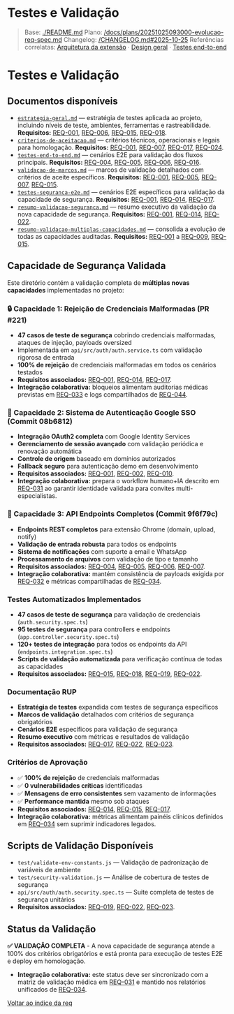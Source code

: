 # Testes e Validação

> Base: [./README.md](./README.md)
> Plano: [/docs/plans/20251025093000-evolucao-req-spec.md](/docs/plans/20251025093000-evolucao-req-spec.md)
> Changelog: [/CHANGELOG.md#2025-10-25](/CHANGELOG.md#2025-10-25)
> Referências correlatas: [Arquitetura da extensão](/req/01-arquitetura/arquitetura-da-extensao-spec.md) · [Design geral](/req/02-design/design-geral-spec.md) · [Testes end-to-end](/req/04-testes-e-validacao/testes-end-to-end-spec.md)

# Testes e Validação

## Documentos disponíveis
- [`estrategia-geral.md`](estrategia-geral-spec.md) — estratégia de testes aplicada ao projeto, incluindo níveis de teste, ambientes, ferramentas e rastreabilidade. **Requisitos:** [REQ-001](../02-planejamento/requisitos-spec.md#req-001), [REQ-006](../02-planejamento/requisitos-spec.md#req-006), [REQ-015](../02-planejamento/requisitos-spec.md#req-015), [REQ-018](../02-planejamento/requisitos-spec.md#req-018).
- [`criterios-de-aceitacao.md`](criterios-de-aceitacao-spec.md) — critérios técnicos, operacionais e legais para homologação. **Requisitos:** [REQ-001](../02-planejamento/requisitos-spec.md#req-001), [REQ-007](../02-planejamento/requisitos-spec.md#req-007), [REQ-017](../02-planejamento/requisitos-spec.md#req-017), [REQ-024](../02-planejamento/requisitos-spec.md#req-024).
- [`testes-end-to-end.md`](testes-end-to-end-spec.md) — cenários E2E para validação dos fluxos principais. **Requisitos:** [REQ-004](../02-planejamento/requisitos-spec.md#req-004), [REQ-005](../02-planejamento/requisitos-spec.md#req-005), [REQ-006](../02-planejamento/requisitos-spec.md#req-006), [REQ-016](../02-planejamento/requisitos-spec.md#req-016).
- [`validacao-de-marcos.md`](validacao-de-marcos-spec.md) — marcos de validação detalhados com critérios de aceite específicos. **Requisitos:** [REQ-001](../02-planejamento/requisitos-spec.md#req-001), [REQ-005](../02-planejamento/requisitos-spec.md#req-005), [REQ-007](../02-planejamento/requisitos-spec.md#req-007), [REQ-015](../02-planejamento/requisitos-spec.md#req-015).
- [`testes-seguranca-e2e.md`](testes-seguranca-e2e-spec.md) — cenários E2E específicos para validação da capacidade de segurança. **Requisitos:** [REQ-001](../02-planejamento/requisitos-spec.md#req-001), [REQ-014](../02-planejamento/requisitos-spec.md#req-014), [REQ-017](../02-planejamento/requisitos-spec.md#req-017).
- [`resumo-validacao-seguranca.md`](resumo-validacao-seguranca-spec.md) — resumo executivo da validação da nova capacidade de segurança. **Requisitos:** [REQ-001](../02-planejamento/requisitos-spec.md#req-001), [REQ-014](../02-planejamento/requisitos-spec.md#req-014), [REQ-022](../02-planejamento/requisitos-spec.md#req-022).
- [`resumo-validacao-multiplas-capacidades.md`](resumo-validacao-multiplas-capacidades-spec.md) — consolida a evolução de todas as capacidades auditadas. **Requisitos:** [REQ-001](../02-planejamento/requisitos-spec.md#req-001) a [REQ-009](../02-planejamento/requisitos-spec.md#req-009), [REQ-015](../02-planejamento/requisitos-spec.md#req-015).

## Capacidade de Segurança Validada
Este diretório contém a validação completa de **múltiplas novas capacidades** implementadas no projeto:

### 🔒 Capacidade 1: Rejeição de Credenciais Malformadas (PR #221)
- **47 casos de teste de segurança** cobrindo credenciais malformadas, ataques de injeção, payloads oversized
- Implementada em `api/src/auth/auth.service.ts` com validação rigorosa de entrada
- **100% de rejeição** de credenciais malformadas em todos os cenários testados
- **Requisitos associados:** [REQ-001](../02-planejamento/requisitos-spec.md#req-001), [REQ-014](../02-planejamento/requisitos-spec.md#req-014), [REQ-017](../02-planejamento/requisitos-spec.md#req-017).
- **Integração colaborativa:** bloqueios alimentam auditorias médicas previstas em [REQ-033](../02-planejamento/requisitos-spec.md#req-033) e logs compartilhados de [REQ-044](../02-planejamento/requisitos-spec.md#req-044).

### 🔐 Capacidade 2: Sistema de Autenticação Google SSO (Commit 08b6812)
- **Integração OAuth2 completa** com Google Identity Services
- **Gerenciamento de sessão avançado** com validação periódica e renovação automática
- **Controle de origem** baseado em domínios autorizados
- **Fallback seguro** para autenticação demo em desenvolvimento
- **Requisitos associados:** [REQ-001](../02-planejamento/requisitos-spec.md#req-001), [REQ-002](../02-planejamento/requisitos-spec.md#req-002), [REQ-010](../02-planejamento/requisitos-spec.md#req-010).
- **Integração colaborativa:** prepara o workflow humano+IA descrito em [REQ-031](../02-planejamento/requisitos-spec.md#req-031) ao garantir identidade validada para convites multi-especialistas.

### 🔌 Capacidade 3: API Endpoints Completos (Commit 9f6f79c)
- **Endpoints REST completos** para extensão Chrome (domain, upload, notify)
- **Validação de entrada robusta** para todos os endpoints
- **Sistema de notificações** com suporte a email e WhatsApp
- **Processamento de arquivos** com validação de tipo e tamanho
- **Requisitos associados:** [REQ-004](../02-planejamento/requisitos-spec.md#req-004), [REQ-005](../02-planejamento/requisitos-spec.md#req-005), [REQ-006](../02-planejamento/requisitos-spec.md#req-006), [REQ-007](../02-planejamento/requisitos-spec.md#req-007).
- **Integração colaborativa:** mantém consistência de payloads exigida por [REQ-032](../02-planejamento/requisitos-spec.md#req-032) e métricas compartilhadas de [REQ-034](../02-planejamento/requisitos-spec.md#req-034).

### Testes Automatizados Implementados
- **47 casos de teste de segurança** para validação de credenciais (`auth.security.spec.ts`)
- **95 testes de segurança** para controllers e endpoints (`app.controller.security.spec.ts`)
- **120+ testes de integração** para todos os endpoints da API (`endpoints.integration.spec.ts`)
- **Scripts de validação automatizada** para verificação contínua de todas as capacidades
- **Requisitos associados:** [REQ-015](../02-planejamento/requisitos-spec.md#req-015), [REQ-018](../02-planejamento/requisitos-spec.md#req-018), [REQ-019](../02-planejamento/requisitos-spec.md#req-019), [REQ-022](../02-planejamento/requisitos-spec.md#req-022).

### Documentação RUP
- **Estratégia de testes** expandida com testes de segurança específicos
- **Marcos de validação** detalhados com critérios de segurança obrigatórios
- **Cenários E2E** específicos para validação de segurança
- **Resumo executivo** com métricas e resultados de validação
- **Requisitos associados:** [REQ-017](../02-planejamento/requisitos-spec.md#req-017), [REQ-022](../02-planejamento/requisitos-spec.md#req-022), [REQ-023](../02-planejamento/requisitos-spec.md#req-023).

### Critérios de Aprovação
- ✅ **100% de rejeição** de credenciais malformadas
- ✅ **0 vulnerabilidades críticas** identificadas
- ✅ **Mensagens de erro consistentes** sem vazamento de informações
- ✅ **Performance mantida** mesmo sob ataques
- **Requisitos associados:** [REQ-014](../02-planejamento/requisitos-spec.md#req-014), [REQ-015](../02-planejamento/requisitos-spec.md#req-015), [REQ-017](../02-planejamento/requisitos-spec.md#req-017).
- **Integração colaborativa:** métricas alimentam painéis clínicos definidos em [REQ-034](../02-planejamento/requisitos-spec.md#req-034) sem suprimir indicadores legados.

## Scripts de Validação Disponíveis
- `test/validate-env-constants.js` — Validação de padronização de variáveis de ambiente
- `test/security-validation.js` — Análise de cobertura de testes de segurança
- `api/src/auth/auth.security.spec.ts` — Suite completa de testes de segurança unitários
- **Requisitos associados:** [REQ-019](../02-planejamento/requisitos-spec.md#req-019), [REQ-022](../02-planejamento/requisitos-spec.md#req-022), [REQ-023](../02-planejamento/requisitos-spec.md#req-023).

## Status da Validação
**✅ VALIDAÇÃO COMPLETA** - A nova capacidade de segurança atende a 100% dos critérios obrigatórios e está pronta para execução de testes E2E e deploy em homologação.
- **Integração colaborativa:** este status deve ser sincronizado com a matriz de validação médica em [REQ-031](../02-planejamento/requisitos-spec.md#req-031) e mantido nos relatórios unificados de [REQ-034](../02-planejamento/requisitos-spec.md#req-034).

[Voltar ao índice da req](../README-spec.md)
